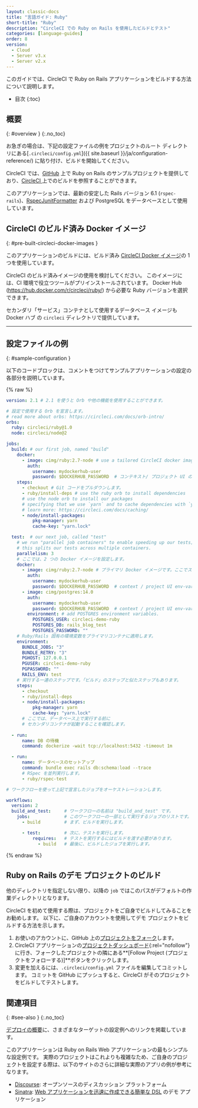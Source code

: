 ```yaml
---
layout: classic-docs
title: "言語ガイド: Ruby"
short-title: "Ruby"
description: "CircleCI での Ruby on Rails を使用したビルドとテスト"
categories: [language-guides]
order: 8
version:
  - Cloud
  - Server v3.x
  - Server v2.x
---
```


このガイドでは、CircleCI で Ruby on Rails アプリケーションをビルドする方法について説明します。

* 目次
{:toc}

## 概要
{: #overview }
{:.no_toc}

お急ぎの場合は、下記の設定ファイルの例をプロジェクトのルート ディレクトリにある[`.circleci/config.yml`]({{ site.baseurl }}/ja/configuration-reference/) に貼り付け、ビルドを開始してください。

CircleCI では、[GitHub](https://github.com/CircleCI-Public/circleci-demo-ruby-rails) 上で Ruby on Rails のサンプルプロジェクトを提供しており、[CircleCI ](https://app.circleci.com/pipelines/github/CircleCI-Public/circleci-demo-ruby-rails)上でのビルドを参照することができます。

このアプリケーションでは、最新の安定した Rails バージョン 6.1 (`rspec-rails`)、[RspecJunitFormatter][rspec-junit-formatter] および PostgreSQL をデータベースとして使用しています。


## CircleCI のビルド済み Docker イメージ
{: #pre-built-circleci-docker-images }

このアプリケーションのビルドには、ビルド済み [CircleCI Docker イメージ]({{site.baseurl}}/ja/circleci-images/)の 1 つを使用しています。

CircleCI のビルド済みイメージの使用を検討してください。 このイメージには、CI 環境で役立つツールがプリインストールされています。 Docker Hub (<https://hub.docker.com/r/circleci/ruby/>) から必要な Ruby バージョンを選択できます。

セカンダリ「サービス」コンテナとして使用するデータベース イメージも Docker ハブ の `circleci` ディレクトリで提供しています。

---

## 設定ファイルの例
{: #sample-configuration }

以下のコードブロックは、コメントをつけてサンプルアプリケーションの設定の各部分を説明しています。

{% raw %}

```yaml
version: 2.1 # 2.1 を使うと Orb や他の機能を使用することができます。 

# 設定で使用する Orb を宣言します。
# read more about orbs: https://circleci.com/docs/orb-intro/
orbs:
  ruby: circleci/ruby@1.0
  node: circleci/node@2

jobs:
  build: # our first job, named "build"
    docker:
      - image: cimg/ruby:2.7-node # use a tailored CircleCI docker image.
        auth:
          username: mydockerhub-user
          password: $DOCKERHUB_PASSWORD  # コンテキスト/ プロジェクト UI の環境変数を参照します。
    steps:
      - checkout # Git コードをプルダウンします。
      - ruby/install-deps # use the ruby orb to install dependencies
      # use the node orb to install our packages
      # specifying that we use `yarn` and to cache dependencies with `yarn.lock`
      # learn more: https://circleci.com/docs/caching/
      - node/install-packages:
          pkg-manager: yarn
          cache-key: "yarn.lock"

  test:  # our next job, called "test"
    # we run "parallel job containers" to enable speeding up our tests;
    # this splits our tests across multiple containers.
    parallelism: 3
    # ここでは、2 つの Docker イメージを設定します。
    docker:
      - image: cimg/ruby:2.7-node # プライマリ Docker イメージです。ここでステップコマンドが実行されます。
        auth:
          username: mydockerhub-user
          password: $DOCKERHUB_PASSWORD  # context / project UI env-var reference
      - image: cimg/postgres:14.0
        auth:
          username: mydockerhub-user
          password: $DOCKERHUB_PASSWORD  # context / project UI env-var reference
        environment: # add POSTGRES environment variables.
          POSTGRES_USER: circleci-demo-ruby
          POSTGRES_DB: rails_blog_test
          POSTGRES_PASSWORD: ""
    # Ruby/Rails 固有の環境変数をプライマリコンテナに適用します。
    environment:
      BUNDLE_JOBS: "3"
      BUNDLE_RETRY: "3"
      PGHOST: 127.0.0.1
      PGUSER: circleci-demo-ruby
      PGPASSWORD: ""
      RAILS_ENV: test
    # 実行する一連のステップです。「ビルド」のステップと似たステップもあります。
    steps:
      - checkout
      - ruby/install-deps
      - node/install-packages:
          pkg-manager: yarn
          cache-key: "yarn.lock"
      # ここでは、データベース上で実行する前に
      # セカンダリコンテナが起動することを確認します。
      
  - run:
      name: DB の待機
      command: dockerize -wait tcp://localhost:5432 -timeout 1m

  - run:
      name: データベースのセットアップ
      command: bundle exec rails db:schema:load --trace
      # RSpec を並列実行します。
      - ruby/rspec-test

# ワークフローを使って上記で宣言したジョブをオーケストレーションします。

workflows:
  version: 2
  build_and_test:     # ワークフローの名前は "build_and_test" です。
    jobs:             # このワークフローの一部として実行するジョブのリストです。
      - build         # まず、ビルドを実行します。

      - test:         # 次に、テストを実行します。
          requires:   # テストを実行するにはビルドを渡す必要があります。
            - build   # 最後に、ビルドしたジョブを実行します。
```

{% endraw %}


## Ruby on Rails のデモ プロジェクトのビルド
他のディレクトリを指定しない限り、以降の `job` ではこのパスがデフォルトの作業ディレクトリとなります。

CircleCI を初めて使用する際は、プロジェクトをご自身でビルドしてみることをお勧めします。 以下に、ご自身のアカウントを使用してデモ プロジェクトをビルドする方法を示します。

1. お使いのアカウントに、GitHub 上の[プロジェクトをフォーク](https://github.com/CircleCI-Public/circleci-demo-ruby-rails/fork)します。
2. CircleCI アプリケーションの[プロジェクトダッシュボード](https://app.circleci.com/projects/){:rel="nofollow"}に行き、フォークしたプロジェクトの隣にある**[Follow Project (プロジェクトをフォローする)]**ボタンをクリックします。
3. 変更を加えるには、`.circleci/config.yml` ファイルを編集してコミットします。 コミットを GitHub にプッシュすると、CircleCI がそのプロジェクトをビルドしてテストします。

## 関連項目
{: #see-also }
{:.no_toc}

[デプロイの概要]({{site.baseurl}}/ja/deployment-overview#next-steps/)に、さまざまなターゲットの設定例へのリンクを掲載しています。

このアプリケーションは Ruby on Rails Web アプリケーションの最もシンプルな設定例です。 実際のプロジェクトはこれよりも複雑なため、ご自身のプロジェクトを設定する際は、以下のサイトのさらに詳細な実際のアプリの例が参考になります。

* [Discourse](https://github.com/CircleCI-Public/discourse/blob/master/.circleci/config.yml): オープンソースのディスカッション プラットフォーム
* [Sinatra](https://github.com/CircleCI-Public/circleci-demo-ruby-sinatra): [Web アプリケーションを迅速に作成できる簡単な DSL](http://www.sinatrarb.com/) のデモ アプリケーション

[rspec-junit-formatter]: https://github.com/sj26/rspec_junit_formatter
